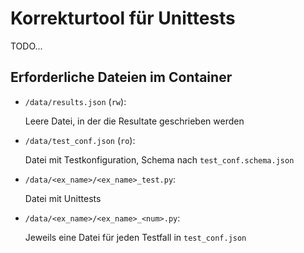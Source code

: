 # Korrekturtool für Unittests

TODO...

## Erforderliche Dateien im Container

* `/data/results.json` (`rw`):

  Leere Datei, in der die Resultate geschrieben werden
  
* `/data/test_conf.json` (`ro`):

  Datei mit Testkonfiguration, Schema nach `test_conf.schema.json`

* `/data/<ex_name>/<ex_name>_test.py`:

  Datei mit Unittests
  
* `/data/<ex_name>/<ex_name>_<num>.py`:

  Jeweils eine Datei für jeden Testfall in `test_conf.json`
